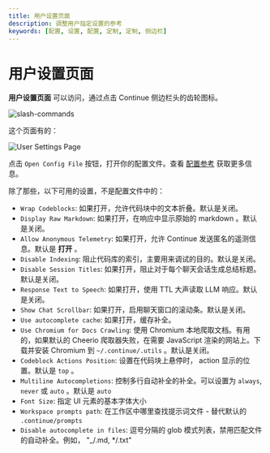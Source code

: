 ```yaml
---
title: 用户设置页面
description: 调整用户指定设置的参考
keywords: [配置, 设置, 配置, 定制, 定制, 侧边栏]
---
```


# 用户设置页面

**用户设置页面** 可以访问，通过点击 Continue 侧边栏头的齿轮图标。

![slash-commands](/img/header-buttons.png)

这个页面有的：

![User Settings Page](/img/settings-page.png)

点击 `Open Config File` 按钮，打开你的配置文件。查看 [配置参考](../reference.md) 获取更多信息。

除了那些，以下可用的设置，不是配置文件中的：

- `Wrap Codeblocks`: 如果打开，允许代码块中的文本折叠。默认是关闭。
- `Display Raw Markdown`: 如果打开，在响应中显示原始的 markdown 。默认是关闭。
- `Allow Anonymous Telemetry`: 如果打开，允许 Continue 发送匿名的遥测信息。默认是 **打开** 。
- `Disable Indexing`: 阻止代码库的索引，主要用来调试的目的。默认是关闭。
- `Disable Session Titles`: 如果打开，阻止对于每个聊天会话生成总结标题。默认是关闭。
- `Response Text to Speech`: 如果打开，使用 TTL 大声读取 LLM 响应。默认是关闭。
- `Show Chat Scrollbar`: 如果打开，启用聊天窗口的滚动条。默认是关闭。
- `Use autocomplete cache`: 如果打开，缓存补全。
- `Use Chromium for Docs Crawling`: 使用 Chromium 本地爬取文档。有用的，如果默认的 Cheerio 爬取器失败，在需要 JavaScript 渲染的网站上。下载并安装 Chromium 到 `~/.continue/.utils` 。默认是关闭。
- `Codeblock Actions Position`: 设置在代码块上悬停时， action 显示的位置。默认是 `top` 。
- `Multiline Autocompletions`: 控制多行自动补全的补全。可以设置为 `always`, `never` 或 `auto` 。默认是 `auto`
- `Font Size`: 指定 UI 元素的基本字体大小
- `Workspace prompts path`: 在工作区中哪里查找提示词文件 - 替代默认的 `.continue/prompts`
- `Disable autocomplete in files`: 逗号分隔的 glob 模式列表，禁用匹配文件的自动补全。例如， "\_/.md, \*/.txt"
